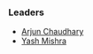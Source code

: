 ### Leaders

* [Arjun Chaudhary](mailto:arjun.chaudhary@owasp.org)
* [Yash Mishra](mailto:yash.mishra@owasp.org)
